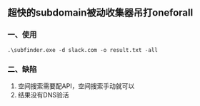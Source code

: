 ## 超快的subdomain被动收集器吊打oneforall

### 一、使用

```
.\subfinder.exe -d slack.com -o result.txt -all
```

### 二、缺陷

1. 空间搜索需要配API，空间搜索手动就可以
2. 结果没有DNS验活

